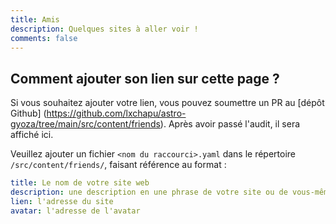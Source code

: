 ```yaml
---
title: Amis
description: Quelques sites à aller voir !
comments: false
---
```


## Comment ajouter son lien sur cette page ?

Si vous souhaitez ajouter votre lien, vous pouvez soumettre un PR au [dépôt Github] (https://github.com/lxchapu/astro-gyoza/tree/main/src/content/friends). Après avoir passé l'audit, il sera affiché ici.

Veuillez ajouter un fichier `<nom du raccourci>.yaml` dans le répertoire `/src/content/friends/`, faisant référence au format :

```yml
title: Le nom de votre site web
description: une description en une phrase de votre site ou de vous-même.
lien: l'adresse du site
avatar: l'adresse de l'avatar
```
